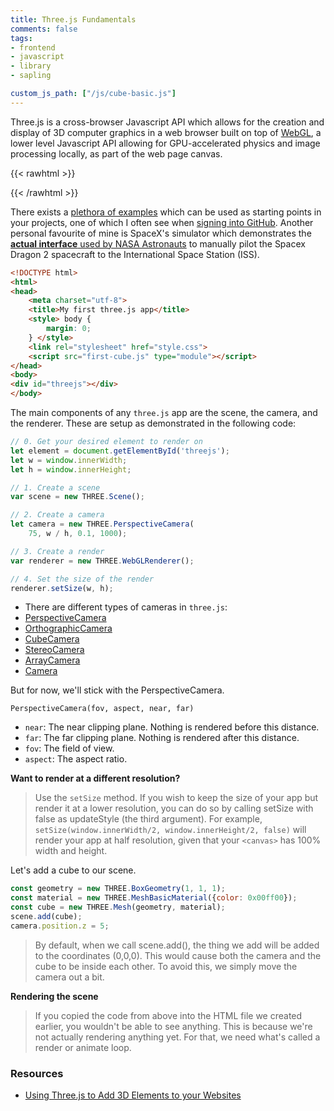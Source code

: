 ```yaml
---
title: Three.js Fundamentals
comments: false
tags:
- frontend
- javascript
- library
- sapling

custom_js_path: ["/js/cube-basic.js"]
---
```


Three.js is a cross-browser Javascript API which allows for the creation and
display of 3D computer graphics in a web browser built on top of
[WebGL](https://en.wikipedia.org/wiki/WebGL?wprov=sfla1), a lower level
Javascript API allowing for GPU-accelerated physics and image processing
locally, as part of the web page canvas.

{{< rawhtml >}}
<div class="threejs" id="threejs-cube"></div>
{{< /rawhtml >}}

There exists a [plethora of examples](https://threejs.org/) which can be used as
starting points in your projects, one of which I often see when [signing into
GitHub](https://github.com/home). Another personal favourite of mine is SpaceX's
simulator which demonstrates the [**actual interface** used by NASA
Astronauts](https://iss-sim.spacex.com/) to manually pilot the Spacex Dragon 2
spacecraft to the International Space Station (ISS).


````html {title="/index.html"}
<!DOCTYPE html>
<html>
<head>
    <meta charset="utf-8">
    <title>My first three.js app</title>
    <style> body {
        margin: 0;
    } </style>
    <link rel="stylesheet" href="style.css">
    <script src="first-cube.js" type="module"></script>
</head>
<body>
<div id="threejs"></div>
</body>
````

The main components of any `three.js` app are the scene, the camera, and the
renderer. These are setup as demonstrated in the following code:

````javascript {linenos=true, linenostart=5, title="/first-cube.js"}
// 0. Get your desired element to render on
let element = document.getElementById('threejs');
let w = window.innerWidth;
let h = window.innerHeight;

// 1. Create a scene
var scene = new THREE.Scene();

// 2. Create a camera
let camera = new THREE.PerspectiveCamera(
    75, w / h, 0.1, 1000);

// 3. Create a render
var renderer = new THREE.WebGLRenderer();

// 4. Set the size of the render
renderer.setSize(w, h);
````

- There are different types of cameras in `three.js`:
- [PerspectiveCamera](https://threejs.org/docs/#api/cameras/PerspectiveCamera)
- [OrthographicCamera](https://threejs.org/docs/#api/cameras/OrthographicCamera)
- [CubeCamera](https://threejs.org/docs/#api/cameras/CubeCamera)
- [StereoCamera](https://threejs.org/docs/#api/cameras/StereoCamera)
- [ArrayCamera](https://threejs.org/docs/#api/cameras/ArrayCamera)
- [Camera](https://threejs.org/docs/#api/cameras/Camera)

But for now, we'll stick with the PerspectiveCamera.

`PerspectiveCamera(fov, aspect, near, far)`

- `near`: The near clipping plane. Nothing is rendered before this distance.
- `far`: The far clipping plane. Nothing is rendered after this distance.
- `fov`: The field of view.
- `aspect`: The aspect ratio.

**Want to render at a different resolution?** 
> Use the `setSize` method. If you wish to keep the size of your app but render
it at a lower resolution, you can do so by calling setSize with false as
updateStyle (the third argument). For example, `setSize(window.innerWidth/2,
window.innerHeight/2, false)` will render your app at half resolution, given
that your `<canvas>` has 100% width and height.

Let's add a cube to our scene.
````js {linenos=false}
const geometry = new THREE.BoxGeometry(1, 1, 1);
const material = new THREE.MeshBasicMaterial({color: 0x00ff00});
const cube = new THREE.Mesh(geometry, material);
scene.add(cube);
camera.position.z = 5;
````

> By default, when we call scene.add(), the thing we add will be added to the
coordinates (0,0,0). This would cause both the camera and the cube to be inside
each other. To avoid this, we simply move the camera out a bit.

**Rendering the scene**

> If you copied the code from above into the HTML file we created earlier, you
wouldn't be able to see anything. This is because we're not actually rendering
anything yet. For that, we need what's called a render or animate loop.


### Resources

- [Using Three.js to Add 3D Elements to your Websites](https://www.elegantthemes.com/blog/design/using-three-js-to-add-3d-elements-to-your-websites)